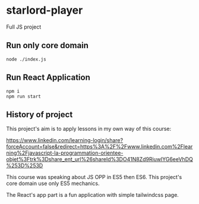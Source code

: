 # starlord-player

Full JS project

## Run only core domain
```
node ./index.js
```

## Run React Application
```
npm i
npm run start
```

## History of project

This project's aim is to apply lessons in my own way of this course:

https://www.linkedin.com/learning-login/share?forceAccount=false&redirect=https%3A%2F%2Fwww.linkedin.com%2Flearning%2Fjavascript-la-programmation-orientee-objet%3Ftrk%3Dshare_ent_url%26shareId%3DO41N8Zd9RiuwlYG6eeVhDQ%253D%253D

This course was speaking about JS OPP in ES5 then ES6. This project's core domain use only ES5 mechanics.

The React's app part is a fun application with simple tailwindcss page.
